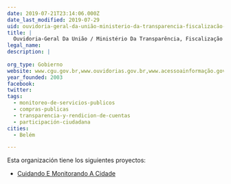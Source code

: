 ```yaml
---
date: 2019-07-21T23:14:06.000Z
date_last_modified: 2019-07-29
uid: ouvidoria-geral-da-união-ministerio-da-transparencia-fiscalizacão-e-controladoria-geral-da-união-cgu
title: |
  Ouvidoria-Geral Da União / Ministério Da Transparência, Fiscalização E Controladoria-Geral Da União?-Cgu
legal_name: 
description: |
  
org_type: Gobierno
website: www.cgu.gov.br,www.ouvidorias.gov.br,www.acessoainformação.gov.br
year_founded: 2003
facebook: 
twitter: 
tags:
  - monitoreo-de-servicios-publicos
  - compras-publicas
  - transparencia-y-rendicion-de-cuentas
  - participación-ciudadana
cities: 
  - Belém

---
```


Esta organización tiene los siguientes proyectos:

- [Cuidando E Monitorando A Cidade](/proyectos/cuidando-e-monitorando-a-cidade)
